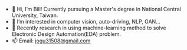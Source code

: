 - 👋 Hi, I’m Bill! Currently pursuing a Master's degree in National Central University, Taiwan.
- 👀 I’m interested in computer vision, auto-driving, NLP, GAN...
- 🤖 Recently research in using machine-learning method to solve Electronic Design Automation(EDA) problem.
- 📫 Email: jogu31508@gmail.com

<!---
ycchen218/ycchen218 is a ✨ special ✨ repository because its `README.md` (this file) appears on your GitHub profile.
You can click the Preview link to take a look at your changes.
--->
